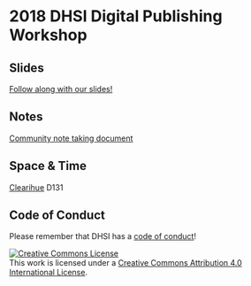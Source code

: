 # 2018 DHSI Digital Publishing Workshop
## Slides
[Follow along with our slides!](https://docs.google.com/presentation/d/1wr4X3Cd8IH4dfVA1ARuwIpmeXpWklYR7q5WCwHpE7Nc/edit?usp=sharing)
## Notes
[Community note taking document](https://docs.google.com/document/d/1h4GidO89PGAgtYttyLg0IInf_xYGWM4d02jxNfwaic8/edit?usp=sharing)

## Space & Time
[Clearihue](https://www.uvic.ca/home/about/campus-info/maps/maps/cle.php) D131


## Code of Conduct
Please remember that DHSI has a [code of conduct](http://dhsi.org/events.php)!


<a rel="license" href="http://creativecommons.org/licenses/by/4.0/"><img alt="Creative Commons License" style="border-width:0" src="https://i.creativecommons.org/l/by/4.0/88x31.png" /></a><br />This work is licensed under a <a rel="license" href="http://creativecommons.org/licenses/by/4.0/">Creative Commons Attribution 4.0 International License</a>.
